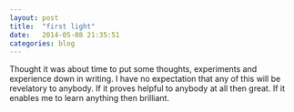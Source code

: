 ```yaml
---
layout: post
title:  "first light"
date:   2014-05-08 21:35:51
categories: blog
---
```


Thought it was about time to put some thoughts, experiments and experience down in writing. I have no expectation that any of this will be revelatory to anybody. If it proves helpful to anybody at all then great. If it enables me to learn anything then brilliant.